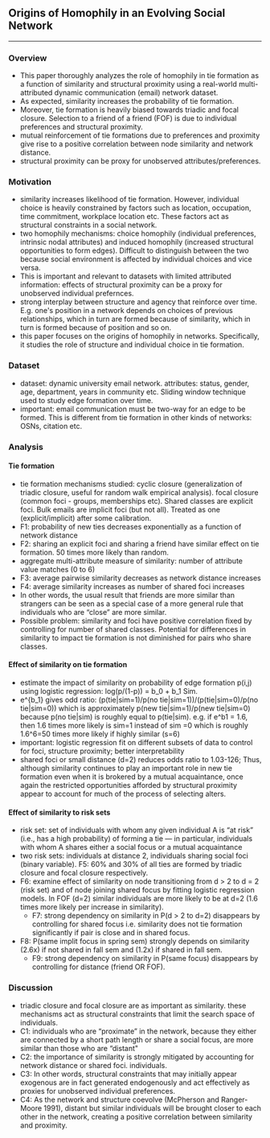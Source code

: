 ## Origins of Homophily in an Evolving Social Network
---

### Overview
- This paper thoroughly analyzes the role of homophily in tie formation
as a function of similarity and structural proximity using a real-world
multi-attributed dynamic communication (email) network dataset.
- As expected,
similarity increases the probability of tie formation.
- Moreover, tie formation is
heavily biased towards triadic and focal closure. Selection to a friend of a friend
(FOF) is due to individual preferences and structural proximity.
- mutual reinforcement of tie formations due to preferences and proximity
give rise to a positive correlation between node similarity and network distance.
- structural proximity can be proxy for unobserved attributes/preferences.

### Motivation
- similarity increases likelihood of tie formation. However, individual
choice is heavily constrained by factors such as location, occupation, time
commitment, workplace location etc. These factors act as structural constraints
in a social network.
- two homophily mechanisms: choice homophily (individual preferences, intrinsic
nodal attributes) and induced homophily (increased structural opportunities to
form edges). Difficult to distinguish between the two because social environment
is affected by individual choices and vice versa.
- This is important and relevant to datasets with limited attributed information:
effects of structural proximity can be a proxy for unobserved individual prefernces.
- strong interplay between structure and agency that reinforce over time. E.g. one's
position in a network depends on choices of previous relationships, which in turn
are formed because of similarity, which in turn is formed because of position and so on.
- this paper focuses on the origins of homophily in networks. Specifically,
it studies the role of structure and individual choice in tie formation.

### Dataset
- dataset: dynamic university email network. attributes: status, gender, age,
department, years in community etc. Sliding window technique used to study edge
formation over time.
- important: email communication must be two-way for an
edge to be formed. This is different from tie formation in other kinds of networks:
OSNs, citation etc.

### Analysis

#### Tie formation
- tie formation mechanisms studied: cyclic closure (generalization of triadic closure,
useful for random walk empirical analysis). focal closure (common foci - groups, memberships etc). Shared classes are explicit foci. Bulk emails are implicit foci (but not all). Treated as one (explicit/implicit) after some calibration.
- F1: probability of new ties decreases exponentially as a function of network distance
- F2: sharing an explicit foci and sharing a friend have similar effect on tie formation. 50 times more likely than random.
- aggregate multi-attribute measure of similarity: number of attribute value matches (0 to 6)
- F3: average pairwise similarity decreases as network distance increases
- F4: average similarity increases as number of shared foci increases
- In other words, the usual result that friends are more similar than strangers can be seen as a special case of a more general rule that individuals who are “close” are more similar.
- Possible problem: similarity and foci have positive correlation fixed by controlling
for number of shared classes. Potential for differences in similarity to impact tie
formation is not diminished for pairs who share classes.

#### Effect of similarity on tie formation
- estimate the impact of similarity on probability of edge formation p(i,j) using
logistic regression: log(p/(1-p)) = b_0 + b_1 Sim.
- e^{b_1} gives odd ratio: (p(tie|sim=1)/p(no tie|sim=1))/(p(tie|sim=0)/p(no tie|sim=0)) which is approximately p(new tie|sim=1)/p(new tie|sim=0) because p(no tie|sim) is roughly equal to p(tie|sim). e.g. if e^b1 = 1.6, then 1.6 times more likely is sim=1 instead of
sim =0 which is roughly 1.6^6=50 times more likely if highly similar (s=6)
- important: logistic regression fit on different subsets of data to control for foci,
structure proximity; better interpretability
- shared foci or small distance (d=2) reduces odds ratio to 1.03-126; Thus, although similarity continues to play an important role in new tie formation even when it is brokered by a mutual acquaintance, once again the restricted opportunities afforded by structural proximity appear to account for much of the process of selecting alters.

#### Effect of similarity to risk sets
- risk set: set of individuals with whom any given individual A is “at risk” (i.e., has a high probability) of forming a tie — in particular, individuals with whom A shares either a social focus or a mutual acquaintance
- two risk sets: individuals at distance 2, individuals sharing social foci (binary variable). F5: 60% and 30% of all ties are formed by triadic closure and focal closure respectively.
- F6: examine effect of similarity on node transitioning from d > 2 to d = 2 (risk set)
and of node joining shared focus by fitting logistic regression models. In FOF (d=2)
similar individuals are more likely to be at d=2 (1.6 times more likely per increase in similarity).
    - F7: strong dependency on similarity in P(d > 2 to d=2) disappears by controlling for shared focus i.e. similarity does not tie formation significantly if pair is close and in shared focus.
- F8: P(same implit focus in spring sem) strongly depends on similarity (2.6x) if not
shared in fall sem and (1.2x) if shared in fall sem.
    - F9: strong dependency on similarity in P(same focus) disappears by controlling for distance (friend OR FOF).

### Discussion
- triadic closure and focal closure are as important as similarity. these mechanisms
act as structural constraints that limit the search space of individuals.
- C1: individuals who are “proximate” in the network, because they either are connected by a short path length or share a social focus, are more similar than those who are “distant"
- C2: the importance of similarity is strongly mitigated by accounting for network distance or shared foci. individuals.
- C3: In other words, structural constraints that may initially appear exogenous are in fact generated endogenously and act effectively as proxies for unobserved individual preferences.
- C4: As the network and structure coevolve (McPherson and Ranger-Moore 1991), distant but similar individuals will be brought closer to each other in the network, creating a positive correlation between similarity and proximity.
